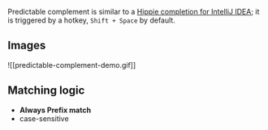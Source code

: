 Predictable complement is similar to a [Hippie completion for IntelliJ IDEA]; it is triggered by a hotkey, `Shift + Space` by default.

## Images

![[predictable-complement-demo.gif]]

## Matching logic

- **Always Prefix match**
- case-sensitive

[Hippie completion for IntelliJ IDEA]: https://www.jetbrains.com/help/idea/auto-completing-code.html#hippie_completion